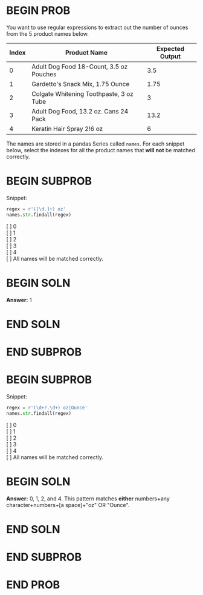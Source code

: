 # BEGIN PROB

You want to use regular expressions to extract out the number of ounces from the
5 product names below.

| **Index** | **Product Name**                           | **Expected Output** |
|-----------|--------------------------------------------|---------------------|
| 0         | Adult Dog Food 18-Count, 3.5 oz Pouches   | 3.5                 |
| 1         | Gardetto's Snack Mix, 1.75 Ounce           | 1.75                |
| 2         | Colgate Whitening Toothpaste, 3 oz Tube   | 3                   |
| 3         | Adult Dog Food, 13.2 oz. Cans 24 Pack     | 13.2                |
| 4         | Keratin Hair Spray 2!6 oz                 | 6                   |

The names are stored in a pandas Series called `names`. For each snippet below, select the indexes for all the product names that **will not** be matched correctly.


# BEGIN SUBPROB

Snippet:

```python
regex = r'([\d.]+) oz'
names.str.findall(regex)
```

[ ] 0  
[ ] 1  
[ ] 2  
[ ] 3  
[ ] 4  
[ ] All names will be matched correctly.

# BEGIN SOLN

**Answer:** 1

# END SOLN

# END SUBPROB



# BEGIN SUBPROB

Snippet:

```python
regex = r'(\d+?.\d+) oz|Ounce'
names.str.findall(regex)
```

[ ] 0  
[ ] 1  
[ ] 2  
[ ] 3  
[ ] 4  
[ ] All names will be matched correctly.

# BEGIN SOLN

**Answer:** 0, 1, 2, and 4. This pattern matches **either** numbers+any character+numbers+[a space]+"oz" OR "Ounce".

# END SOLN

# END SUBPROB


# END PROB
